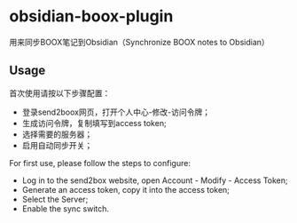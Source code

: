 # obsidian-boox-plugin

用来同步BOOX笔记到Obsidian（Synchronize BOOX notes to Obsidian）

## Usage

首次使用请按以下步骤配置：

- 登录send2boox网页，打开个人中心-修改-访问令牌；
- 生成访问令牌，复制填写到access token;
- 选择需要的服务器；
- 启用自动同步开关；

For first use, please follow the steps to configure:

- Log in to the send2box website, open Account - Modify - Access Token;
- Generate an access token, copy it into the access token;
- Select the Server;
- Enable the sync switch.
